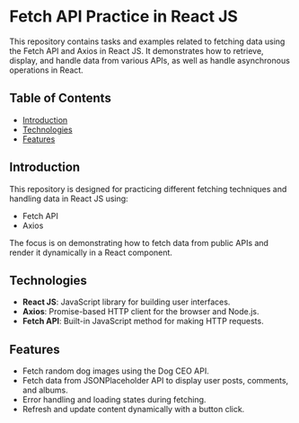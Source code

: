 # Fetch API Practice in React JS

This repository contains tasks and examples related to fetching data using the Fetch API and Axios in React JS. It demonstrates how to retrieve, display, and handle data from various APIs, as well as handle asynchronous operations in React.

## Table of Contents

- [Introduction](#introduction)
- [Technologies](#technologies)
- [Features](#features)

## Introduction

This repository is designed for practicing different fetching techniques and handling data in React JS using:
- Fetch API
- Axios

The focus is on demonstrating how to fetch data from public APIs and render it dynamically in a React component.

## Technologies

- **React JS**: JavaScript library for building user interfaces.
- **Axios**: Promise-based HTTP client for the browser and Node.js.
- **Fetch API**: Built-in JavaScript method for making HTTP requests.

## Features

- Fetch random dog images using the Dog CEO API.
- Fetch data from JSONPlaceholder API to display user posts, comments, and albums.
- Error handling and loading states during fetching.
- Refresh and update content dynamically with a button click.
